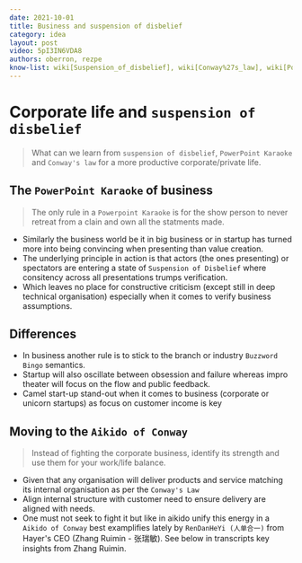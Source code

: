 ```yaml
---
date: 2021-10-01
title: Business and suspension of disbelief
category: idea
layout: post
video: 5pI3IN6VDA8
authors: oberron, rezpe
know-list: wiki[Suspension_of_disbelief], wiki[Conway%27s_law], wiki[PowerPoint_karaoke], wiki[Buzzword_bingo]
--- 
```


# Corporate life and `suspension of disbelief`

> What can we learn from `suspension of disbelief`, `PowerPoint Karaoke` and `Conway's law` for a more productive corporate/private life.

## The `PowerPoint Karaoke` of business

> The only rule in a `Powerpoint Karaoke` is for the show person to never retreat from a clain and own all the statments made.

* Similarly the business world be it in big business or in startup has turned more into being convincing when presenting than value creation.
* The underlying principle in action is that actors (the ones presenting) or spectators are entering a state of `Suspension of Disbelief` where consitency across all presentations trumps verification.
* Which leaves no place for constructive criticism (except still in deep technical organisation) especially when it comes to verify business assumptions.

## Differences

* In business another rule is to stick to the branch or industry `Buzzword Bingo` semantics.
* Startup will also oscillate between obsession and failure whereas impro theater will focus on the flow and public feedback.
* Camel start-up stand-out when it comes to business (corporate or unicorn startups) as focus on customer income is key

## Moving to the `Aikido of Conway`

> Instead of fighting the corporate business, identify its strength and use them for your work/life balance.

* Given that any organisation will deliver products and service matching its internal organisation as per the `Conway's Law`
* Align internal structure with customer need to ensure delivery are aligned with needs.
* One must not seek to fight it but like in aikido unify this energy in a `Aikido of Conway` best examplifies lately by `RenDanHeYi (人单合一)` from Hayer's CEO (Zhang Ruimin - 张瑞敏). See below in transcripts key insights from Zhang Ruimin.


